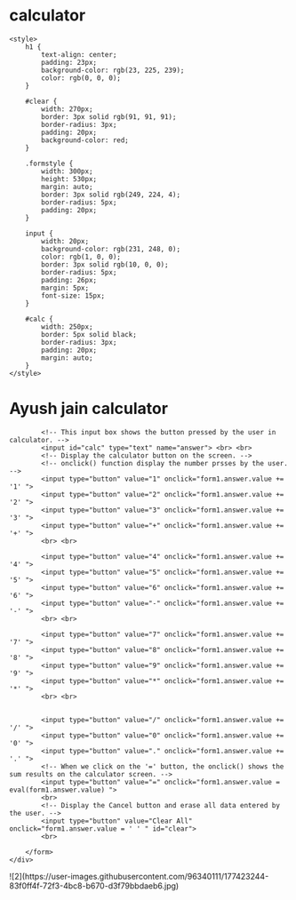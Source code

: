 # calculator<!DOCTYPE html>
<html lang="en">

<head>
    <title> JavaScript Calculator </title>

    <style>
        h1 {
            text-align: center;
            padding: 23px;
            background-color: rgb(23, 225, 239);
            color: rgb(0, 0, 0);
        }

        #clear {
            width: 270px;
            border: 3px solid rgb(91, 91, 91);
            border-radius: 3px;
            padding: 20px;
            background-color: red;
        }

        .formstyle {
            width: 300px;
            height: 530px;
            margin: auto;
            border: 3px solid rgb(249, 224, 4);
            border-radius: 5px;
            padding: 20px;
        }

        input {
            width: 20px;
            background-color: rgb(231, 248, 0);
            color: rgb(1, 0, 0);
            border: 3px solid rgb(10, 0, 0);
            border-radius: 5px;
            padding: 26px;
            margin: 5px;
            font-size: 15px;
        }

        #calc {
            width: 250px;
            border: 5px solid black;
            border-radius: 3px;
            padding: 20px;
            margin: auto;
        }
    </style>

</head>

<body>
    <h1> Ayush jain calculator</h1>
    <div class="formstyle">
        <form name="form1">

            <!-- This input box shows the button pressed by the user in calculator. -->
            <input id="calc" type="text" name="answer"> <br> <br>
            <!-- Display the calculator button on the screen. -->
            <!-- onclick() function display the number prsses by the user. -->
            <input type="button" value="1" onclick="form1.answer.value += '1' ">
            <input type="button" value="2" onclick="form1.answer.value += '2' ">
            <input type="button" value="3" onclick="form1.answer.value += '3' ">
            <input type="button" value="+" onclick="form1.answer.value += '+' ">
            <br> <br>

            <input type="button" value="4" onclick="form1.answer.value += '4' ">
            <input type="button" value="5" onclick="form1.answer.value += '5' ">
            <input type="button" value="6" onclick="form1.answer.value += '6' ">
            <input type="button" value="-" onclick="form1.answer.value += '-' ">
            <br> <br>

            <input type="button" value="7" onclick="form1.answer.value += '7' ">
            <input type="button" value="8" onclick="form1.answer.value += '8' ">
            <input type="button" value="9" onclick="form1.answer.value += '9' ">
            <input type="button" value="*" onclick="form1.answer.value += '*' ">
            <br> <br>


            <input type="button" value="/" onclick="form1.answer.value += '/' ">
            <input type="button" value="0" onclick="form1.answer.value += '0' ">
            <input type="button" value="." onclick="form1.answer.value += '.' ">
            <!-- When we click on the '=' button, the onclick() shows the sum results on the calculator screen. -->
            <input type="button" value="=" onclick="form1.answer.value = eval(form1.answer.value) ">
            <br>
            <!-- Display the Cancel button and erase all data entered by the user. -->
            <input type="button" value="Clear All" onclick="form1.answer.value = ' ' " id="clear">
            <br>

        </form>
    </div>
</body>

</html>![2](https://user-images.githubusercontent.com/96340111/177423244-83f0ff4f-72f3-4bc8-b670-d3f79bbdaeb6.jpg)
